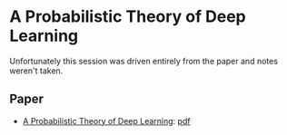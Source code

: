 # A Probabilistic Theory of Deep Learning

Unfortunately this session was driven entirely from the paper and notes weren't
taken.

## Paper
- [A Probabilistic Theory of Deep Learning](https://arxiv.org/abs/1504.00641): [pdf](./a-probabilistic-theory-of-deep-learning_patel-nguyen-baraniuk.pdf)
